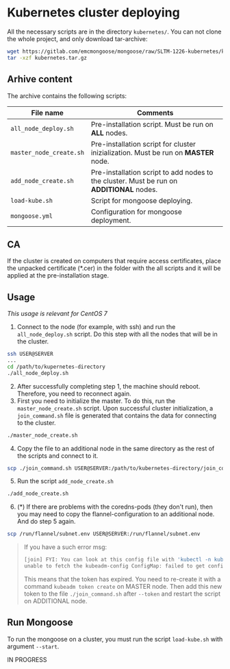 # Kubernetes cluster deploying

All the necessary scripts are in the directory `kubernetes/`. You can not clone the whole project, and only download tar-archive:
```bash
wget https://gitlab.com/emcmongoose/mongoose/raw/SLTM-1226-kubernetes/kubernetes.tar.gz
tar -xzf kubernetes.tar.gz 
```

## Arhive content

The archive contains the following scripts:

| File name | Comments |
| ------ | ------ |
| `all_node_deploy.sh` | Pre-installation script. Must be run on **ALL** nodes. |
| `master_node_create.sh` | Pre-installation script for cluster inizialization. Must be run on **MASTER** node. |
| `add_node_create.sh` | Pre-installation script to add nodes to the cluster. Must be run on **ADDITIONAL** nodes. |
| `load-kube.sh` | Script for mongoose deploying. |
| `mongoose.yml` | Configuration for mongoose deployment. |

## CA

If the cluster is created on computers that require access certificates, place the unpacked certificate (*.cer) in the folder with the  all scripts and it will be applied at the pre-installation stage.

## Usage

*This usage is relevant for CentOS 7*

1.  Connect to the node (for example, with ssh) and run the `all_node_deploy.sh` script. Do this step with all the nodes that will be in the cluster. 
```bash
ssh USER@SERVER
...
cd /path/to/kupernetes-directory
./all_node_deploy.sh
```
2.  After successfully completing step 1, the machine should reboot. Therefore, you need to reconnect again.
3.  First you need to initialize the master. To do this, run the `master_node_create.sh` script. Upon successful cluster initialization, a `join_command.sh` file is generated that contains the data for connecting to the cluster.
```bash
./master_node_create.sh
```
4.  Copy the file to an additional node in the same directory as the rest of the scripts and connect to it.
```bash
scp ./join_command.sh USER@SERVER:/path/to/kubernetes-directory/join_command.sh
```
5.  Run the script `add_node_create.sh`
```bash
./add_node_create.sh
```
6. (*) If there are problems with the coredns-pods (they don't run), then you may need to copy the flannel-configuration to an additional node. And do step 5 again.
```bash
scp /run/flannel/subnet.env USER@SERVER:/run/flannel/subnet.env
```

> If you have a such error msg:
> ```bash
> [join] FYI: You can look at this config file with 'kubectl -n kube-system get cm kubeadm-config -oyaml'
> unable to fetch the kubeadm-config ConfigMap: failed to get config map: Unauthorized
> ```
> This means that the token has expired. You need to re-create it with a command `kubeadm token create` on MASTER node. Then add this new token to the file `./join_command.sh` after `--token` and restart the script on ADDITIONAL node.

## Run Mongoose

To run the mongoose on a cluster, you must run the script  `load-kube.sh` with argument `--start`.


IN PROGRESS